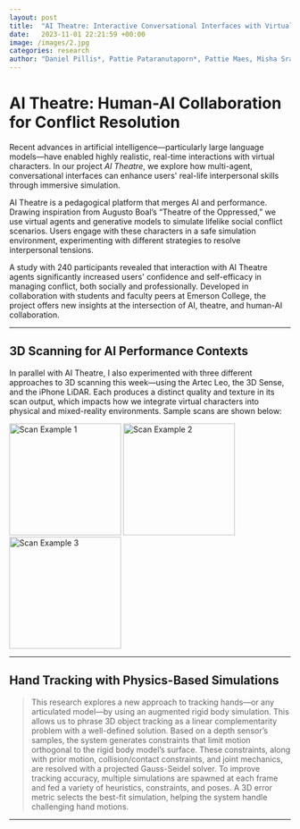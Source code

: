 ```yaml
---
layout: post
title:  "AI Theatre: Interactive Conversational Interfaces with Virtual Agents Can Increase Confidence and Self-Efficacy in Devising Solutions for Interpersonal Conflict Scenarios"
date:   2023-11-01 22:21:59 +00:00
image: /images/2.jpg
categories: research
author: "Daniel Pillis*, Pattie Pataranutaporn*, Pattie Maes, Misha Sra (2024)"
---
```


# AI Theatre: Human-AI Collaboration for Conflict Resolution

Recent advances in artificial intelligence—particularly large language models—have enabled highly realistic, real-time interactions with virtual characters. In our project *AI Theatre*, we explore how multi-agent, conversational interfaces can enhance users' real-life interpersonal skills through immersive simulation.

AI Theatre is a pedagogical platform that merges AI and performance. Drawing inspiration from Augusto Boal’s “Theatre of the Oppressed,” we use virtual agents and generative models to simulate lifelike social conflict scenarios. Users engage with these characters in a safe simulation environment, experimenting with different strategies to resolve interpersonal tensions.

A study with 240 participants revealed that interaction with AI Theatre agents significantly increased users' confidence and self-efficacy in managing conflict, both socially and professionally. Developed in collaboration with students and faculty peers at Emerson College, the project offers new insights at the intersection of AI, theatre, and human-AI collaboration.

---

## 3D Scanning for AI Performance Contexts

In parallel with AI Theatre, I also experimented with three different approaches to 3D scanning this week—using the Artec Leo, the 3D Sense, and the iPhone LiDAR. Each produces a distinct quality and texture in its scan output, which impacts how we integrate virtual characters into physical and mixed-reality environments. Sample scans are shown below:

<img src="tn/images/tmg-scans.png" alt="Scan Example 1" width="200"/>
<img src="tn/images/room-combusted.png" alt="Scan Example 2" width="200"/>
<img src="tn/images/tmg-scans.png" alt="Scan Example 3" width="200"/>

---

## Hand Tracking with Physics-Based Simulations

> This research explores a new approach to tracking hands—or any articulated model—by using an augmented rigid body simulation. This allows us to phrase 3D object tracking as a linear complementarity problem with a well-defined solution. Based on a depth sensor’s samples, the system generates constraints that limit motion orthogonal to the rigid body model’s surface. These constraints, along with prior motion, collision/contact constraints, and joint mechanics, are resolved with a projected Gauss-Seidel solver. To improve tracking accuracy, multiple simulations are spawned at each frame and fed a variety of heuristics, constraints, and poses. A 3D error metric selects the best-fit simulation, helping the system handle challenging hand motions.

---
